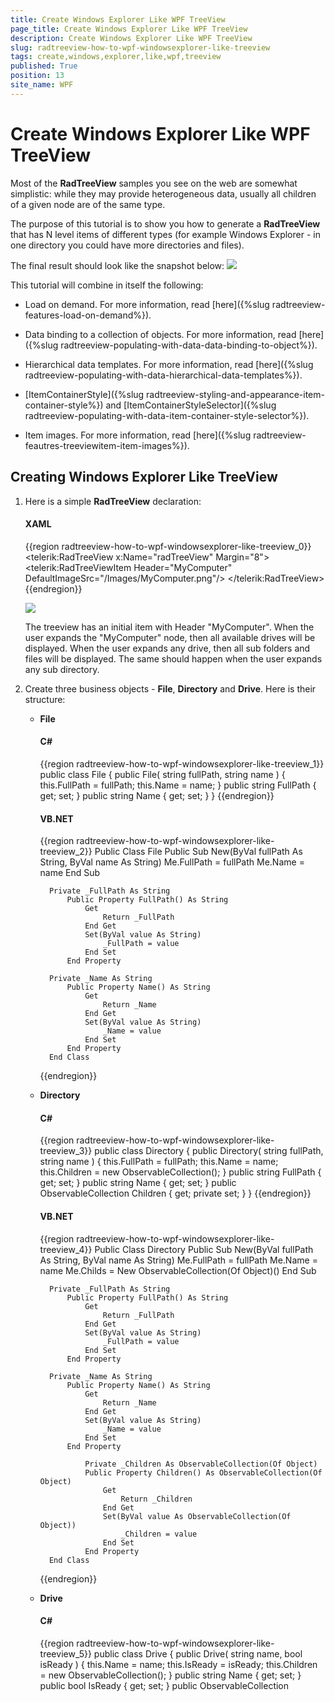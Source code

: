 ```yaml
---
title: Create Windows Explorer Like WPF TreeView
page_title: Create Windows Explorer Like WPF TreeView
description: Create Windows Explorer Like WPF TreeView
slug: radtreeview-how-to-wpf-windowsexplorer-like-treeview
tags: create,windows,explorer,like,wpf,treeview
published: True
position: 13
site_name: WPF
---
```


# Create Windows Explorer Like WPF TreeView

Most of the __RadTreeView__ samples you see on the web are somewhat simplistic: while they may provide heterogeneous data, usually all children of a given node are of the same type.	  

The purpose of this tutorial is to show you how to generate a __RadTreeView__ that has N level items of different types (for example Windows Explorer - in one directory you could have more directories and files).	  

The final result should look like the snapshot below:
![](images/RadTreeView_HowToWindowsExplorerTree_005_WPF.PNG)

This tutorial will combine in itself the following:

* Load on demand. For more information, read [here]({%slug radtreeview-features-load-on-demand%}).		  

* Data binding to a collection of objects. For more information, read [here]({%slug radtreeview-populating-with-data-data-binding-to-object%}).		  

* Hierarchical data templates. For more information, read [here]({%slug radtreeview-populating-with-data-hierarchical-data-templates%}).		  

* [ItemContainerStyle]({%slug radtreeview-styling-and-appearance-item-container-style%}) and [ItemContainerStyleSelector]({%slug radtreeview-populating-with-data-item-container-style-selector%}).		  

* Item images. For more information, read [here]({%slug radtreeview-feautres-treeviewitem-item-images%}).		  

## Creating Windows Explorer Like TreeView

1. Here is a simple __RadTreeView__ declaration:

	#### __XAML__

	{{region radtreeview-how-to-wpf-windowsexplorer-like-treeview_0}}
		<telerik:RadTreeView x:Name="radTreeView" Margin="8">
			<telerik:RadTreeViewItem Header="MyComputer"
				DefaultImageSrc="/Images/MyComputer.png"/>
		</telerik:RadTreeView>
		{{endregion}}

	![](images/RadTreeView_HowToWindowsExplorerTree_010_WPF.PNG)

	The treeview has an initial item with Header "MyComputer". When the user expands the "MyComputer" node, then all available drives will be displayed. When the user expands any drive, then all sub folders and files will be displayed. The same should happen when the user expands any sub directory.

2. Create three business objects - __File__, __Directory__ and __Drive__. Here is their structure:		
	* __File__

		#### __C#__

		{{region radtreeview-how-to-wpf-windowsexplorer-like-treeview_1}}
			public class File
			{
				public File( string fullPath, string name )
				{
					this.FullPath = fullPath;
					this.Name = name;
				}
				public string FullPath
				{
					get;
					set;
				}
				public string Name
				{
					get;
					set;
				}
			}
		{{endregion}}

		#### __VB.NET__

		{{region radtreeview-how-to-wpf-windowsexplorer-like-treeview_2}}
			Public Class File
				Public Sub New(ByVal fullPath As String, ByVal name As String)
					Me.FullPath = fullPath
					Me.Name = name
				End Sub
			
			Private _FullPath As String
				Public Property FullPath() As String
					Get
						Return _FullPath
					End Get
					Set(ByVal value As String)
						_FullPath = value
					End Set
				End Property
			
			Private _Name As String
				Public Property Name() As String
					Get
						Return _Name
					End Get
					Set(ByVal value As String)
						_Name = value
					End Set
				End Property
			End Class
		{{endregion}}

	* __Directory__

		#### __C#__

		{{region radtreeview-how-to-wpf-windowsexplorer-like-treeview_3}}
			public class Directory
			{
				public Directory( string fullPath, string name )
				{
					this.FullPath = fullPath;
					this.Name = name;
					this.Children = new ObservableCollection<object>();
				}
				public string FullPath
				{
					get;
					set;
				}
				public string Name
				{
					get;
					set;
				}
				public ObservableCollection<object> Children
				{
					get;
					private set;
				}
			}
		{{endregion}}

		#### __VB.NET__

		{{region radtreeview-how-to-wpf-windowsexplorer-like-treeview_4}}
			Public Class Directory
				Public Sub New(ByVal fullPath As String, ByVal name As String)
					Me.FullPath = fullPath
					Me.Name = name
					Me.Childs = New ObservableCollection(Of Object)()
				End Sub
			
			Private _FullPath As String
				Public Property FullPath() As String
					Get
						Return _FullPath
					End Get
					Set(ByVal value As String)
						_FullPath = value
					End Set
				End Property
			
			Private _Name As String
				Public Property Name() As String
					Get
						Return _Name
					End Get
					Set(ByVal value As String)
						_Name = value
					End Set
				End Property
			
					Private _Children As ObservableCollection(Of Object)
					Public Property Children() As ObservableCollection(Of Object)
						Get
							Return _Children
						End Get
						Set(ByVal value As ObservableCollection(Of Object))
							_Children = value
						End Set
					End Property
			End Class
		{{endregion}}

	* __Drive__

		#### __C#__

		{{region radtreeview-how-to-wpf-windowsexplorer-like-treeview_5}}
			public class Drive
			{
				public Drive( string name, bool isReady )
				{
					this.Name = name;
					this.IsReady = isReady;
					this.Children = new ObservableCollection<object>();
				}
				public string Name
				{
					get;
					set;
				}
				public bool IsReady
				{
					get;
					set;
				}
				public ObservableCollection<object> Children
				{
					get;
					private set;
				}
			}
		{{endregion}}
			
		#### __VB.NET__

		{{region radtreeview-how-to-wpf-windowsexplorer-like-treeview_6}}
			Public Class Drive
				Public Sub New(ByVal name As String, ByVal isReady As Boolean)
					Me.Name = name
					Me.IsReady = isReady
			
						Me.Children = New ObservableCollection(Of Object)()
				End Sub
			
			Private _Name As String
				Public Property Name() As String
					Get
						Return _Name
					End Get
					Set(ByVal value As String)
						_Name = value
					End Set
				End Property
			
			Private _IsReady As Boolean
				Public Property IsReady() As Boolean
					Get
						Return _IsReady
					End Get
					Set(ByVal value As Boolean)
						_IsReady = value
					End Set
				End Property
			
					Private _Children As ObservableCollection(Of Object)
					Public Property Children() As ObservableCollection(Of Object)
						Get
							Return _Children
						End Get
						Set(ByVal value As ObservableCollection(Of Object))
							_Children = value
						End Set
					End Property
			End Class
	{{endregion}}

	The __Drive__ business object has a reference to an __ObservableCollection__ of objects. These are the childs' elements. In fact this collection will store all directories and files for the drive.

	The next step is to create the model for the application.

3. Create a new class named __ServiceFacade__. Add a reference to an __ObservableCollection__ of __Drives__.
	#### __C#__

	{{region radtreeview-how-to-wpf-windowsexplorer-like-treeview_7}}
		public sealed class ServiceFacade
		{
			private static ServiceFacade instance;
			public static ServiceFacade Instance
			{
				get
				{
					if ( instance == null )
					{
						instance = new ServiceFacade();
						instance.Initialize();
					}
					return instance;
				}
			}
			public ObservableCollection<Drive> Drives
			{
				get;
				private set;
			}
			private void Initialize()
			{
			}
		}
	{{endregion}}

	#### __VB.NET__

	{{region radtreeview-how-to-wpf-windowsexplorer-like-treeview_8}}
		Public NotInheritable Class ServiceFacade
			Private Shared m_instance As ServiceFacade
		
			Public Shared ReadOnly Property Instance() As ServiceFacade
				Get
					If m_instance Is Nothing Then
						m_instance = New ServiceFacade()
						m_instance.Initialize()
					End If
		
					Return m_instance
				End Get
			End Property
		
		Private _Drives As ObservableCollection(Of Drive)
			Public Property Drives() As ObservableCollection(Of Drive)
				Get
					Return _Drives
				End Get
				Set(ByVal value As ObservableCollection(Of Drive))
					_Drives = value
				End Set
			End Property
		
			Private Sub Initialize()
			End Sub
		End Class
	{{endregion}}

	For better convenience, the __ServiceFacade__ class is an implementation of the [Singleton](http://en.wikipedia.org/wiki/Singleton_pattern) pattern. When the only one instance of the class is created, the __Drives__ collection needs to be populated with all drives on your machine. This will happen in the __Initialize()__ method. Here is a sample code how this can be achieved:

	#### __C#__

	{{region radtreeview-how-to-wpf-windowsexplorer-like-treeview_9}}
		private void Initialize()
		{
			this.Drives = new ObservableCollection<Drive>();
			foreach ( DriveInfo driveInfo in System.IO.DriveInfo.GetDrives() )
			{
				this.Drives.Add( new Drive( driveInfo.Name, driveInfo.IsReady ) );
			}
		}
	{{endregion}}

	#### __VB.NET__

	{{region radtreeview-how-to-wpf-windowsexplorer-like-treeview_10}}
		Private Sub Initialize()
			Me.Drives = New ObservableCollection(Of Drive)()
			For Each driveInfo As DriveInfo In System.IO.DriveInfo.GetDrives()
				Me.Drives.Add(New Drive(driveInfo.Name, driveInfo.IsReady))
			Next
		End Sub
	{{endregion}}

4. Go back to your treeview declaration and bind the root node ("MyComputer") to the just created model. Here it is shown how this can be done:

	#### __XAML__

	{{region radtreeview-how-to-wpf-windowsexplorer-like-treeview_11}}
		<telerik:RadTreeView x:Name="radTreeView" Margin="8">
			<telerik:RadTreeViewItem Header="MyComputer"
				DefaultImageSrc="/Images/MyComputer.png"
				ItemsSource="{Binding Source={x:Static example:ServiceFacade.Instance}, Path=Drives}"/>
		</telerik:RadTreeView>
	{{endregion}}

	> The "example" alias references the namespace containing the __ServiceFacade__ class.

	So far if you run the demo, the treeview does not "know" how to represent the __Drive__ object. You need to create a __HierachicalDataTemplate__. It is quite simple and just displays the name of the drive.

	#### __XAML__

	{{region radtreeview-how-to-wpf-windowsexplorer-like-treeview_12}}
		<HierarchicalDataTemplate DataType="{x:Type example:Drive}" ItemsSource="{Binding Path=Children}">
			<Grid>
				<TextBlock Text="{Binding Name}"/>
			</Grid>
		</HierarchicalDataTemplate>
	{{endregion}}

	Run your demo. The result so far should look like the snapshot below:
	![](images/RadTreeView_HowToWindowsExplorerTree_020_WPF.PNG)

	As you can see under the MyComputer node, all available drives are shown. However, not all of the drives are ready for use (for example, someone will not have a floppy - A:\ on his PC) and you would probably want to disable these items. Also that you need to enable the load on demand behavior for the drives. The best way to do all of this is to use __ItemContainerStyle__ and __ItemContainerStyleSelector__.

5. Create a new class named __ItemStyleSelector__, which inherits from __StyleSelector__.

	#### __C#__

	{{region radtreeview-how-to-wpf-windowsexplorer-like-treeview_13}}
		public class ItemStyleSelector : StyleSelector
		{
			public override System.Windows.Style SelectStyle( object item, System.Windows.DependencyObject container )
			{
				if ( item is Drive )
					return this.DriveStyle;
				else if ( item is Directory )
					return this.DirectoryStyle;
				else if ( item is File )
					return this.FileStyle; 
				return base.SelectStyle( item, container );
			}
		
			public Style DirectoryStyle
			{
				get;
				set;
			}
			public Style FileStyle
			{
				get;
				set;
			}
			public Style DriveStyle
			{
				get;
				set;
			}
		}
	{{endregion}}

	#### __VB.NET__

	{{region radtreeview-how-to-wpf-windowsexplorer-like-treeview_14}}
		Public Class ItemStyleSelector
			Inherits StyleSelector
			Public Overloads Overrides Function SelectStyle(ByVal item As Object, ByVal container As System.Windows.DependencyObject) As System.Windows.Style
				If TypeOf item Is Drive Then
					Return Me.DriveStyle
				ElseIf TypeOf item Is Directory Then
					Return Me.DirectoryStyle
				ElseIf TypeOf item Is File Then
					Return Me.FileStyle
				End If
		
				Return MyBase.SelectStyle(item, container)
			End Function
		
		Private _DirectoryStyle As Style
			Public Property DirectoryStyle() As Style
				Get
					Return _DirectoryStyle
				End Get
				Set(ByVal value As Style)
					_DirectoryStyle = value
				End Set
			End Property
		
		Private _FileStyle As Style
			Public Property FileStyle() As Style
				Get
					Return _FileStyle
				End Get
				Set(ByVal value As Style)
					_FileStyle = value
				End Set
			End Property
		
		Private _DriveStyle As Style
			Public Property DriveStyle() As Style
				Get
					Return _DriveStyle
				End Get
				Set(ByVal value As Style)
					_DriveStyle = value
				End Set
			End Property
		End Class
	{{endregion}}

	Add a new style in your control resources. Here is how the __Style__ for all the drives would look like:

	#### __XAML__

	{{region radtreeview-how-to-wpf-windowsexplorer-like-treeview_15}}
		<UserControl.Resources>
		
			<Style x:Key="DriveItemStyle" TargetType="{x:Type telerik:RadTreeViewItem}">
				<Setter Property="IsLoadOnDemandEnabled" Value="{Binding IsReady}"/>
				<Setter Property="IsEnabled" Value="{Binding IsReady}"/>
				<Setter Property="DefaultImageSrc" Value="/Images/Drive.png"/>
				<Style.Triggers>
					<Trigger Property="IsExpanded" Value="True">
						<Trigger.Setters>
							<Setter Property="Foreground" Value="Blue"/>
							<Setter Property="FontStyle" Value="Italic"/>
						</Trigger.Setters>
					</Trigger>
				</Style.Triggers>
			</Style>
		
			<example:ItemStyleSelector x:Key="ItemStyleSelector"
				DriveStyle="{StaticResource DriveItemStyle}"/>
		
			<HierarchicalDataTemplate DataType="{x:Type example:Drive}" ItemsSource="{Binding Path=Children}">
				<Grid>
					<TextBlock Text="{Binding Name}"/>
				</Grid>
			</HierarchicalDataTemplate>
		
		</UserControl.Resources>
		<telerik:RadTreeView x:Name="radTreeView"
							 Margin="8"
							 IsLoadOnDemandEnabled="True"
							 ItemPrepared="RadTreeView_ItemPrepared"
							 LoadOnDemand="RadTreeView_LoadOnDemand">
			<telerik:RadTreeViewItem Header="MyComputer"
									 ItemsSource="{Binding Source={x:Static example:ServiceFacade.Instance},
														   Path=Drives}" />
		</telerik:RadTreeView>
	{{endregion}}

	This style performs the following:

	* Uses a style binding to bind the __IsLoadOnDemandEnabled__ and __IsEnabled__ properties of the __RadTreeViewItem__ to the __IsReady__ property to the Drive business object.
	* Sets the default image for the __RadTreeViewItem__.
	* Uses a simple trigger to change the Foreground and the __FontStyle__ properties of the __RadTreeViewItem__ when the item is expanded.				

	Also a new instance of the __ItemStyleSelector__ class is declared and the "DriveStyle" is set. The other two styles - "DirectoryStyle" and "FileStyle" will be declared and set later. Furthermore we subscribe to the __LoadOnDemand__ and __ItemsPrepared__ events of the __RadTreeView__ control.

	Next you can go back to your root node ("MyComputer") declaration and set the __ItemContainerStyleSelector__ property.

	#### __XAML__

	{{region radtreeview-how-to-wpf-windowsexplorer-like-treeview_18}}
				<telerik:RadTreeView x:Name="radTreeView" 
									 Margin="8" 
									 ItemPrepared="RadTreeView_ItemPrepared"
									 LoadOnDemand="RadTreeView_LoadOnDemand">
			<telerik:RadTreeViewItem Header="MyComputer"
				DefaultImageSrc="/Images/MyComputer.png"
				ItemsSource="{Binding Source={x:Static example:ServiceFacade.Instance}, Path=Drives}"
				ItemContainerStyleSelector="{StaticResource ItemStyleSelector}"/>
		</telerik:RadTreeView>
	{{endregion}}

	Now run your demo. After applying the __Style__ you can see the difference. The drives which are not ready are disabled. Try to expand any of the enabled items - the LoadOnDemand event is fired.
	![](images/RadTreeView_HowToWindowsExplorerTree_030_WPF.PNG)

	You are one step closer to the final result. Next, you need to handle with load on demand event.  

6. Switch the code-behind and add the following code for the load on demand handler:

	#### __C#__

	{{region radtreeview-how-to-wpf-windowsexplorer-like-treeview_19}}
		private void RadTreeView_LoadOnDemand( object sender, Telerik.Windows.RadRoutedEventArgs e )
		{
			e.Handled = true;
			RadTreeViewItem expandedItem = e.OriginalSource as RadTreeViewItem;
			if ( expandedItem == null )
				return;
		
			Drive drive = expandedItem.Item as Drive;
			if ( drive != null )
			{
				ServiceFacade.Instance.LoadChildren( drive );
				return;
			}
		
			Directory directory = expandedItem.Item as Directory;
			if ( directory != null )
			{
				ServiceFacade.Instance.LoadChildren( directory );
			}
		}
	{{endregion}}

	#### __VB.NET__

	{{region radtreeview-how-to-wpf-windowsexplorer-like-treeview_20}}
			Private Sub RadTreeView_LoadOnDemand(ByVal sender As Object, ByVal e As Telerik.Windows.RadRoutedEventArgs)
			e.Handled = true;
		
				Dim expandedItem As RadTreeViewItem = TryCast(e.OriginalSource, RadTreeViewItem)
				If expandedItem Is Nothing Then
					Exit Sub
				End If
		
				Dim drive As Drive = TryCast(expandedItem.Item, Drive)
				If drive IsNot Nothing Then
					ServiceFacade.Instance.LoadChildren(drive)
					Exit Sub
				End If
		
				Dim directory As Directory = TryCast(expandedItem.Item, Directory)
				If directory IsNot Nothing Then
					ServiceFacade.Instance.LoadChildren(directory)
				End If
			End Sub
	{{endregion}}

	The code just takes the expanded item and makes a call to the __ServiceFacade__ object to load the children.

	> Be sure that you set the __Handled__ property of the __RoutedEvent__ to __True__. Otherwise, when you expand a directory object, the event will be bubbled up the visual tree and will be handled twice (or more).

	After this you can add the following public methods to the __ServiceFacade__ class.

	#### __C#__

	{{region radtreeview-how-to-wpf-windowsexplorer-like-treeview_21}}
		public void LoadChildren( Drive d )
		{
			foreach ( string directory in System.IO.Directory.GetDirectories( d.Name ) )
			{
				DirectoryInfo directoryInfo = new DirectoryInfo( directory );
				d.Children.Add( new Directory( directory, directoryInfo.Name ) );
			}
			foreach ( string file in System.IO.Directory.GetFiles( d.Name ) )
			{
				FileInfo fileInfo = new FileInfo( file );
				d.Children.Add( new File( file, fileInfo.Name ) );
			}
		}
		
		public void LoadChildren( Directory d )
		{
			foreach ( string directory in System.IO.Directory.GetDirectories( d.FullPath ) )
			{
				DirectoryInfo directoryInfo = new DirectoryInfo( directory );
				d.Children.Add( new Directory( directory, directoryInfo.Name ) );
			}
			foreach ( string file in System.IO.Directory.GetFiles( d.FullPath ) )
			{
				FileInfo fileInfo = new FileInfo( file );
				d.Children.Add( new File( file, fileInfo.Name ) );
			}
		}
		{{endregion}}

	#### __VB.NET__

	{{region radtreeview-how-to-wpf-windowsexplorer-like-treeview_22}}
		Public Sub LoadChildren(ByVal d As Drive)
			For Each directory As String In System.IO.Directory.GetDirectories(d.Name)
				Dim directoryInfo As New DirectoryInfo(directory)
				d.Children.Add(New Directory(directory, directoryInfo.Name))
			Next
			For Each file As String In System.IO.Directory.GetFiles(d.Name)
				Dim fileInfo As New FileInfo(file)
				d.Children.Add(New File(file, fileInfo.Name))
			Next
		End Sub
	
		Public Sub LoadChildren(ByVal d As Directory)
			For Each directory As String In System.IO.Directory.GetDirectories(d.FullPath)
				Dim directoryInfo As New DirectoryInfo(directory)
				d.Children.Add(New Directory(directory, directoryInfo.Name))
			Next
			For Each file As String In System.IO.Directory.GetFiles(d.FullPath)
				Dim fileInfo As New FileInfo(file)
				d.Children.Add(New File(file, fileInfo.Name))
			Next
		End Sub
	{{endregion}}

	Both of the overloads load the child items respectively for the __Drive__ object and for the __Directory__ object. However, we don't need to load children for the __Files__ objects and this is why we can set their __IsLoadOnDemandEnabled__ property to __False__. The best way to do this is to subscribe to the __ItemPrepared__ event of the __RadTreeView__ control and implement the following code:

	#### __C#__

	{{region radtreeview-how-to-wpf-windowsexplorer-like-treeview_22}}
		private void RadTreeView_ItemPrepared(object sender, RadTreeViewItemPreparedEventArgs e)
		{
			if (e.PreparedItem.DataContext is File)
			{
				e.PreparedItem.IsLoadOnDemandEnabled = false;
			}
		}
	{{endregion}}

	#### __VB.NET__

	{{region radtreeview-how-to-wpf-windowsexplorer-like-treeview_23}}
			Private Sub RadTreeView_ItemPrepared(sender As Object, e As RadTreeViewItemPreparedEventArgs)
				If TypeOf e.PreparedItem.DataContext Is File Then
					e.PreparedItem.IsLoadOnDemandEnabled = False
				End If
			End Sub
	{{endregion}}

	The final step is to add __HierarchicalDataTemplate__(DataTemplate) and __Styles__ for the __Directory__ object and the __File__ object.  		

7. Declare a new __HierarchicalDataTemplate__ for the __Directory__ object and a __DataTemplate__ for the __File__ object in your application resources:

	#### __XAML__

	{{region radtreeview-how-to-wpf-windowsexplorer-like-treeview_23}}
		<DataTemplate DataType="{x:Type example:File}">
			<TextBlock Text="{Binding Name}"/>
		</DataTemplate>
		
		<HierarchicalDataTemplate DataType="{x:Type example:Directory}"
			ItemsSource="{Binding Children}">
			<TextBlock Text="{Binding Name}"/>
		</HierarchicalDataTemplate>
	{{endregion}}  

8. Add two additional styles - one for the __Directory__ object and one for the __File__ object. Update your __ItemStyleSelector__ declaration - set the __DirectoryStyle__ and __FileStyle__ properties:

	#### __XAML__

	{{region radtreeview-how-to-wpf-windowsexplorer-like-treeview_24}}
		<Style x:Key="DirectoryItemStyle" TargetType="{x:Type telerik:RadTreeViewItem}">
			<Setter Property="Foreground" Value="Black"/>
			<Setter Property="FontStyle" Value="Normal"/>
			<Setter Property="DefaultImageSrc" Value="/Images/Folder.png"/>
			<Style.Triggers>
				<Trigger Property="IsExpanded" Value="True">
					<Trigger.Setters>
						<Setter Property="Foreground" Value="Blue"/>
						<Setter Property="FontStyle" Value="Italic"/>
					</Trigger.Setters>
				</Trigger>
			</Style.Triggers>
		</Style>
		
		<Style x:Key="FileItemStyle" TargetType="{x:Type telerik:RadTreeViewItem}">
			<Setter Property="Foreground" Value="Black"/>
			<Setter Property="FontStyle" Value="Normal"/>
			<Setter Property="DefaultImageSrc" Value="/Images/File.png"/>
		</Style>
		
		<example:ItemStyleSelector x:Key="ItemStyleSelector"
			DriveStyle="{StaticResource DriveItemStyle}"
			DirectoryStyle="{StaticResource DirectoryItemStyle}"
			FileStyle="{StaticResource FileItemStyle}"/>
	{{endregion}}

	The directory style is similar to the drive style. However, the style for the file object is a little different. It sets a different image.		

With the last declarations the WPF Windows Explorer TreeView is ready. Run your demo.
![](images/RadTreeView_HowToWindowsExplorerTree_040_WPF.PNG)

>tip Of course, you could experiment with the application and add additional functionality. Only the sky can be the limit for you!

>The initial load of the drives is a slower operation and can cause your application freezing. Consider adding some loading animation.

# See Also
 * [Bind RadTreeView to Self-Referencing Data]({%slug radtreeview-how-to-bind-to-self-referencing-data%})
 * [Disable Default Animation in RadTreeView]({%slug radtreeview-how-to-disable-default-animation%})